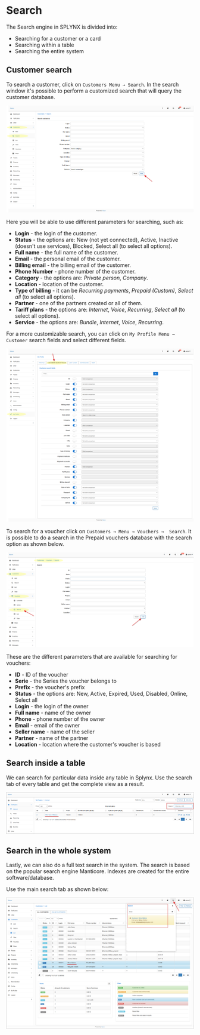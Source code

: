 Search
==========

The Search engine in SPLYNX is divided into:

* Searching for a customer or a card
* Searching within a table
* Searching the entire system

## Customer search
To search a customer, click on `Customers Menu → Search`. In the search window it's possible to perform a customized search that will query the customer database.

![Customer search](customer_search.png)


Here you will be able to use different parameters for searching, such as:

* **Login** - the login of the customer.
* **Status** - the options are: New (not yet connected), Active, Inactive (doesn't use services), Blocked, Select all (to select all options).
* **Full name** - the full name of the customer.
* **Email** - the personal email of the customer.
* **Billing email** - the billing email of the customer.
* **Phone Number** - phone number of the customer.
* **Category** - the options are: *Private person*, *Company*.
* **Location** - location of the customer.
* **Type of billing** - it can be *Recurring payments*, *Prepaid (Custom)*, *Select all* (to select all options).
* **Partner** - one of the partners created or all of them.
* **Tariff plans** - the options are: *Internet*, *Voice*, *Recurring*, *Select all* (to select all options).
* **Service** - the options are: *Bundle*, *Internet*, *Voice*, *Recurring*.

For a more customizable search, you can click on `My Profile Menu → Customer` search fields and select different fields.

![Customer search fields](customer_search_fields.png)


To search for a voucher click on `Customers → Menu → Vouchers →  Search`. It is possible to do a search in the Prepaid vouchers database with the search option as shown below.

![Card search](card_search.png)

These are the different parameters that are available for searching for vouchers:

* **ID** - ID of the voucher
* **Serie** - the Series the voucher belongs to
* **Prefix** - the voucher's prefix
* **Status** -  the options are: New, Active, Expired, Used, Disabled, Online, Select all
* **Login** - the login of the owner
* **Full name** - name of the owner
* **Phone** - phone number of the owner
* **Email** - email of the owner
* **Seller name** - name of the seller
* **Partner** - name of the partner
* **Location** - location where the customer's voucher is based

## Search inside a table

We can search for particular data inside any table in Splynx.
Use the search tab of every table and get the complete view as a result.

![View search](view_search.png)


## Search in the whole system

Lastly, we can also do a full text search in the system. The search is based on the popular search engine Manticore. Indexes are created for the entire software/database.

Use the main search tab as shown below:

![Whole system search](whole_system_search.png)
